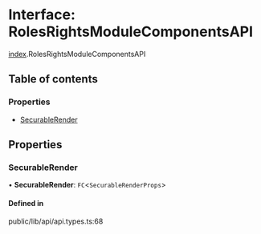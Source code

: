 # Interface: RolesRightsModuleComponentsAPI

[index](../wiki/index).RolesRightsModuleComponentsAPI

## Table of contents

### Properties

- [SecurableRender](../wiki/index.RolesRightsModuleComponentsAPI#securablerender)

## Properties

### SecurableRender

• **SecurableRender**: `FC`<`SecurableRenderProps`\>

#### Defined in

public/lib/api/api.types.ts:68
